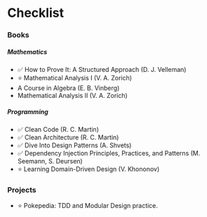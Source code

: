 # Checklist

### __Books__

##### _Mathematics_
- ✅ How to Prove It: A Structured Approach (D. J. Velleman)
- ⭐️ Mathematical Analysis I (V. A. Zorich)
- A Course in Algebra (E. B. Vinberg)
- Mathematical Analysis II (V. A. Zorich)

##### _Programming_
- ✅ Clean Code (R. C. Martin)
- ✅ Clean Architecture (R. C. Martin)
- ✅ Dive Into Design Patterns (A. Shvets)
- ✅ Dependency Injection Principles, Practices, and Patterns (M. Seemann, S. Deursen)
- ⭐️ Learning Domain-Driven Design (V. Khononov)

### __Projects__

- ⭐️️ Pokepedia: TDD and Modular Design practice.
